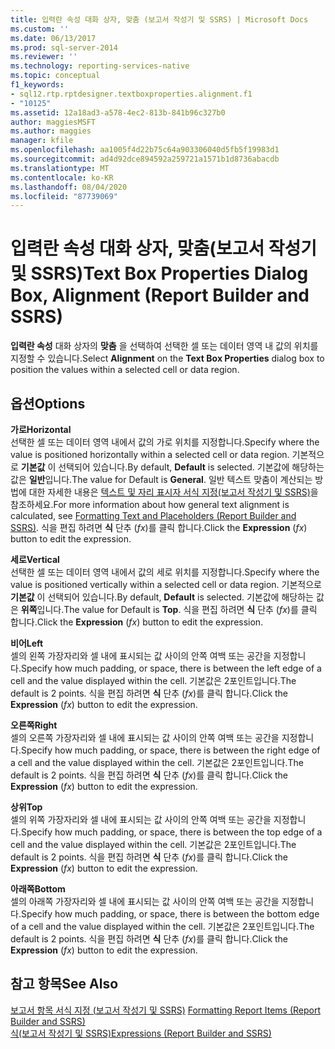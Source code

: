 ```yaml
---
title: 입력란 속성 대화 상자, 맞춤 (보고서 작성기 및 SSRS) | Microsoft Docs
ms.custom: ''
ms.date: 06/13/2017
ms.prod: sql-server-2014
ms.reviewer: ''
ms.technology: reporting-services-native
ms.topic: conceptual
f1_keywords:
- sql12.rtp.rptdesigner.textboxproperties.alignment.f1
- "10125"
ms.assetid: 12a18ad3-a578-4ec2-813b-841b96c327b0
author: maggiesMSFT
ms.author: maggies
manager: kfile
ms.openlocfilehash: aa1005f4d22b75c64a903306040d5fb5f19983d1
ms.sourcegitcommit: ad4d92dce894592a259721a1571b1d8736abacdb
ms.translationtype: MT
ms.contentlocale: ko-KR
ms.lasthandoff: 08/04/2020
ms.locfileid: "87739069"
---
```

# <a name="text-box-properties-dialog-box-alignment-report-builder-and-ssrs"></a><span data-ttu-id="4335e-102">입력란 속성 대화 상자, 맞춤(보고서 작성기 및 SSRS)</span><span class="sxs-lookup"><span data-stu-id="4335e-102">Text Box Properties Dialog Box, Alignment (Report Builder and SSRS)</span></span>
  <span data-ttu-id="4335e-103">**입력란 속성** 대화 상자의 **맞춤** 을 선택하여 선택한 셀 또는 데이터 영역 내 값의 위치를 지정할 수 있습니다.</span><span class="sxs-lookup"><span data-stu-id="4335e-103">Select **Alignment** on the **Text Box Properties** dialog box to position the values within a selected cell or data region.</span></span>  
  
## <a name="options"></a><span data-ttu-id="4335e-104">옵션</span><span class="sxs-lookup"><span data-stu-id="4335e-104">Options</span></span>  
 <span data-ttu-id="4335e-105">**가로**</span><span class="sxs-lookup"><span data-stu-id="4335e-105">**Horizontal**</span></span>  
 <span data-ttu-id="4335e-106">선택한 셀 또는 데이터 영역 내에서 값의 가로 위치를 지정합니다.</span><span class="sxs-lookup"><span data-stu-id="4335e-106">Specify where the value is positioned horizontally within a selected cell or data region.</span></span> <span data-ttu-id="4335e-107">기본적으로 **기본값** 이 선택되어 있습니다.</span><span class="sxs-lookup"><span data-stu-id="4335e-107">By default, **Default** is selected.</span></span> <span data-ttu-id="4335e-108">기본값에 해당하는 값은 **일반**입니다.</span><span class="sxs-lookup"><span data-stu-id="4335e-108">The value for Default is **General**.</span></span> <span data-ttu-id="4335e-109">일반 텍스트 맞춤이 계산되는 방법에 대한 자세한 내용은 [텍스트 및 자리 표시자 서식 지정&#40;보고서 작성기 및 SSRS&#41;](report-design/formatting-text-and-placeholders-report-builder-and-ssrs.md)을 참조하세요.</span><span class="sxs-lookup"><span data-stu-id="4335e-109">For more information about how general text alignment is calculated, see [Formatting Text and Placeholders &#40;Report Builder and SSRS&#41;](report-design/formatting-text-and-placeholders-report-builder-and-ssrs.md).</span></span> <span data-ttu-id="4335e-110">식을 편집 하려면 **식** 단추 (*fx*)를 클릭 합니다.</span><span class="sxs-lookup"><span data-stu-id="4335e-110">Click the **Expression** (*fx*) button to edit the expression.</span></span>  
  
 <span data-ttu-id="4335e-111">**세로**</span><span class="sxs-lookup"><span data-stu-id="4335e-111">**Vertical**</span></span>  
 <span data-ttu-id="4335e-112">선택한 셀 또는 데이터 영역 내에서 값의 세로 위치를 지정합니다.</span><span class="sxs-lookup"><span data-stu-id="4335e-112">Specify where the value is positioned vertically within a selected cell or data region.</span></span> <span data-ttu-id="4335e-113">기본적으로 **기본값** 이 선택되어 있습니다.</span><span class="sxs-lookup"><span data-stu-id="4335e-113">By default, **Default** is selected.</span></span> <span data-ttu-id="4335e-114">기본값에 해당하는 값은 **위쪽**입니다.</span><span class="sxs-lookup"><span data-stu-id="4335e-114">The value for Default is **Top**.</span></span> <span data-ttu-id="4335e-115">식을 편집 하려면 **식** 단추 (*fx*)를 클릭 합니다.</span><span class="sxs-lookup"><span data-stu-id="4335e-115">Click the **Expression** (*fx*) button to edit the expression.</span></span>  
  
 <span data-ttu-id="4335e-116">**비어**</span><span class="sxs-lookup"><span data-stu-id="4335e-116">**Left**</span></span>  
 <span data-ttu-id="4335e-117">셀의 왼쪽 가장자리와 셀 내에 표시되는 값 사이의 안쪽 여백 또는 공간을 지정합니다.</span><span class="sxs-lookup"><span data-stu-id="4335e-117">Specify how much padding, or space, there is between the left edge of a cell and the value displayed within the cell.</span></span> <span data-ttu-id="4335e-118">기본값은 2포인트입니다.</span><span class="sxs-lookup"><span data-stu-id="4335e-118">The default is 2 points.</span></span> <span data-ttu-id="4335e-119">식을 편집 하려면 **식** 단추 (*fx*)를 클릭 합니다.</span><span class="sxs-lookup"><span data-stu-id="4335e-119">Click the **Expression** (*fx*) button to edit the expression.</span></span>  
  
 <span data-ttu-id="4335e-120">**오른쪽**</span><span class="sxs-lookup"><span data-stu-id="4335e-120">**Right**</span></span>  
 <span data-ttu-id="4335e-121">셀의 오른쪽 가장자리와 셀 내에 표시되는 값 사이의 안쪽 여백 또는 공간을 지정합니다.</span><span class="sxs-lookup"><span data-stu-id="4335e-121">Specify how much padding, or space, there is between the right edge of a cell and the value displayed within the cell.</span></span> <span data-ttu-id="4335e-122">기본값은 2포인트입니다.</span><span class="sxs-lookup"><span data-stu-id="4335e-122">The default is 2 points.</span></span> <span data-ttu-id="4335e-123">식을 편집 하려면 **식** 단추 (*fx*)를 클릭 합니다.</span><span class="sxs-lookup"><span data-stu-id="4335e-123">Click the **Expression** (*fx*) button to edit the expression.</span></span>  
  
 <span data-ttu-id="4335e-124">**상위**</span><span class="sxs-lookup"><span data-stu-id="4335e-124">**Top**</span></span>  
 <span data-ttu-id="4335e-125">셀의 위쪽 가장자리와 셀 내에 표시되는 값 사이의 안쪽 여백 또는 공간을 지정합니다.</span><span class="sxs-lookup"><span data-stu-id="4335e-125">Specify how much padding, or space, there is between the top edge of a cell and the value displayed within the cell.</span></span> <span data-ttu-id="4335e-126">기본값은 2포인트입니다.</span><span class="sxs-lookup"><span data-stu-id="4335e-126">The default is 2 points.</span></span> <span data-ttu-id="4335e-127">식을 편집 하려면 **식** 단추 (*fx*)를 클릭 합니다.</span><span class="sxs-lookup"><span data-stu-id="4335e-127">Click the **Expression** (*fx*) button to edit the expression.</span></span>  
  
 <span data-ttu-id="4335e-128">**아래쪽**</span><span class="sxs-lookup"><span data-stu-id="4335e-128">**Bottom**</span></span>  
 <span data-ttu-id="4335e-129">셀의 아래쪽 가장자리와 셀 내에 표시되는 값 사이의 안쪽 여백 또는 공간을 지정합니다.</span><span class="sxs-lookup"><span data-stu-id="4335e-129">Specify how much padding, or space, there is between the bottom edge of a cell and the value displayed within the cell.</span></span> <span data-ttu-id="4335e-130">기본값은 2포인트입니다.</span><span class="sxs-lookup"><span data-stu-id="4335e-130">The default is 2 points.</span></span> <span data-ttu-id="4335e-131">식을 편집 하려면 **식** 단추 (*fx*)를 클릭 합니다.</span><span class="sxs-lookup"><span data-stu-id="4335e-131">Click the **Expression** (*fx*) button to edit the expression.</span></span>  
  
## <a name="see-also"></a><span data-ttu-id="4335e-132">참고 항목</span><span class="sxs-lookup"><span data-stu-id="4335e-132">See Also</span></span>  
 <span data-ttu-id="4335e-133">[보고서 항목 서식 지정 &#40;보고서 작성기 및 SSRS&#41;](report-design/formatting-report-items-report-builder-and-ssrs.md) </span><span class="sxs-lookup"><span data-stu-id="4335e-133">[Formatting Report Items &#40;Report Builder and SSRS&#41;](report-design/formatting-report-items-report-builder-and-ssrs.md) </span></span>  
 [<span data-ttu-id="4335e-134">식&#40;보고서 작성기 및 SSRS&#41;</span><span class="sxs-lookup"><span data-stu-id="4335e-134">Expressions &#40;Report Builder and SSRS&#41;</span></span>](report-design/expressions-report-builder-and-ssrs.md)  
  
  
